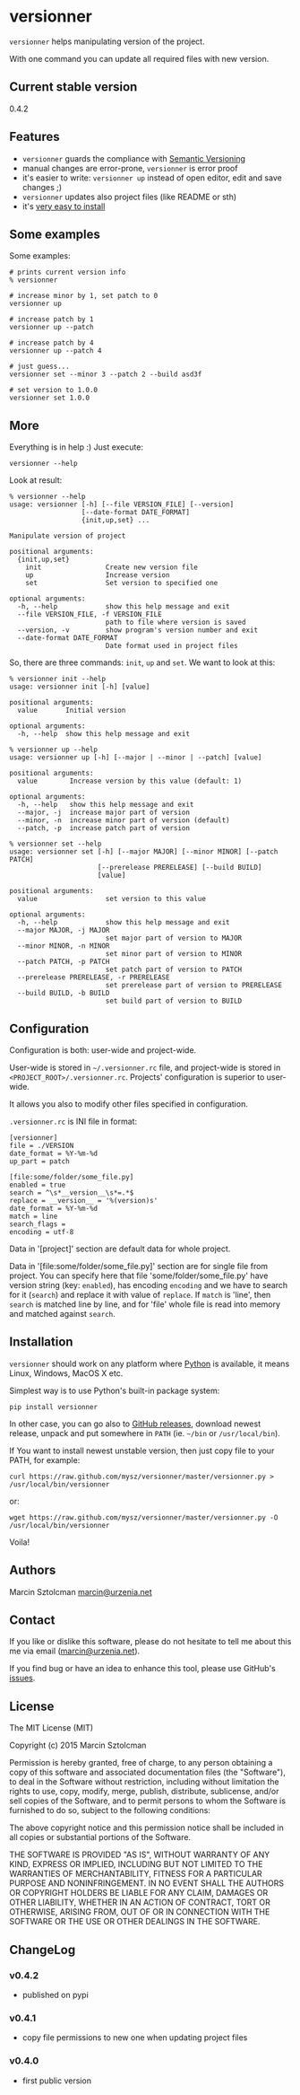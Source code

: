 versionner
==========

`versionner` helps manipulating version of the project.

With one command you can update all required files with new version.

Current stable version
----------------------

0.4.2

Features
--------

* `versionner` guards the compliance with [Semantic Versioning](http://semver.org/)
* manual changes are error-prone, `versionner` is error proof
* it's easier to write: `versionner up` instead of open editor, edit and
    save changes ;)
* `versionner` updates also project files (like README or sth)
* it's [very easy to install](#installation)

Some examples
-------------

Some examples:

    # prints current version info
    % versionner
    
    # increase minor by 1, set patch to 0
    versionner up
    
    # increase patch by 1
    versionner up --patch 
    
    # increase patch by 4
    versionner up --patch 4
     
    # just guess...
    versionner set --minor 3 --patch 2 --build asd3f
        
    # set version to 1.0.0
    versionner set 1.0.0

More
----

Everything is in help :) Just execute:

    versionner --help

Look at result:

    % versionner --help
    usage: versionner [-h] [--file VERSION_FILE] [--version]
                      [--date-format DATE_FORMAT]
                      {init,up,set} ...
    
    Manipulate version of project
    
    positional arguments:
      {init,up,set}
        init                Create new version file
        up                  Increase version
        set                 Set version to specified one
    
    optional arguments:
      -h, --help            show this help message and exit
      --file VERSION_FILE, -f VERSION_FILE
                            path to file where version is saved
      --version, -v         show program's version number and exit
      --date-format DATE_FORMAT
                            Date format used in project files
      
So, there are three commands: `init`, `up` and `set`. We want to look at this:

    % versionner init --help
    usage: versionner init [-h] [value]
    
    positional arguments:
      value       Initial version
    
    optional arguments:
      -h, --help  show this help message and exit

    % versionner up --help
    usage: versionner up [-h] [--major | --minor | --patch] [value]
    
    positional arguments:
      value        Increase version by this value (default: 1)
    
    optional arguments:
      -h, --help   show this help message and exit
      --major, -j  increase major part of version
      --minor, -n  increase minor part of version (default)
      --patch, -p  increase patch part of version

    % versionner set --help
    usage: versionner set [-h] [--major MAJOR] [--minor MINOR] [--patch PATCH]
                          [--prerelease PRERELEASE] [--build BUILD]
                          [value]
    
    positional arguments:
      value                 set version to this value
    
    optional arguments:
      -h, --help            show this help message and exit
      --major MAJOR, -j MAJOR
                            set major part of version to MAJOR
      --minor MINOR, -n MINOR
                            set minor part of version to MINOR
      --patch PATCH, -p PATCH
                            set patch part of version to PATCH
      --prerelease PRERELEASE, -r PRERELEASE
                            set prerelease part of version to PRERELEASE
      --build BUILD, -b BUILD
                            set build part of version to BUILD

Configuration
---------------------

Configuration is both: user-wide and project-wide.

User-wide is stored in `~/.versionner.rc` file, and project-wide is stored in
`<PROJECT_ROOT>/.versionner.rc`. Projects' configuration is superior to user-wide.

It allows you also to modify other files specified in configuration.

`.versionner.rc` is INI file in format:

    [versionner]
    file = ./VERSION
    date_format = %Y-%m-%d
    up_part = patch
    
    [file:some/folder/some_file.py]
    enabled = true
    search = ^\s*__version__\s*=.*$
    replace = __version__ = '%(version)s'
    date_format = %Y-%m-%d
    match = line
    search_flags = 
    encoding = utf-8

Data in '[project]' section are default data for whole project.

Data in '[file:some/folder/some_file.py]' section are for single file from
project. You can specify here that file 'some/folder/some_file.py' have
version string (key: `enabled`), has encoding `encoding` and we have to
search for it (`search`) and replace it with value of `replace`. If `match` is
'line', then `search` is matched line by line, and for 'file' whole file is
read into memory and matched against `search`.

Installation
------------

`versionner` should work on any platform where [Python](http://python.org)
is available, it means Linux, Windows, MacOS X etc. 

Simplest way is to use Python's built-in package system:

    pip install versionner

In other case, you can go also to [GitHub releases](https://github.com/mysz/versionner/releases),
download newest release, unpack and put somewhere in `PATH` (ie. `~/bin`
or `/usr/local/bin`).

If You want to install newest unstable version, then just copy file to your
PATH, for example:

    curl https://raw.github.com/mysz/versionner/master/versionner.py > /usr/local/bin/versionner

or:

    wget https://raw.github.com/mysz/versionner/master/versionner.py -O /usr/local/bin/versionner

Voila!

Authors
-------

Marcin Sztolcman <marcin@urzenia.net>

Contact
-------

If you like or dislike this software, please do not hesitate to tell me about
this me via email (marcin@urzenia.net).

If you find bug or have an idea to enhance this tool, please use GitHub's
[issues](https://github.com/mysz/versionner/issues).

License
-------

The MIT License (MIT)

Copyright (c) 2015 Marcin Sztolcman

Permission is hereby granted, free of charge, to any person obtaining a copy of
this software and associated documentation files (the "Software"), to deal in
the Software without restriction, including without limitation the rights to
use, copy, modify, merge, publish, distribute, sublicense, and/or sell copies of
the Software, and to permit persons to whom the Software is furnished to do so,
subject to the following conditions:

The above copyright notice and this permission notice shall be included in all
copies or substantial portions of the Software.

THE SOFTWARE IS PROVIDED "AS IS", WITHOUT WARRANTY OF ANY KIND, EXPRESS OR
IMPLIED, INCLUDING BUT NOT LIMITED TO THE WARRANTIES OF MERCHANTABILITY, FITNESS
FOR A PARTICULAR PURPOSE AND NONINFRINGEMENT. IN NO EVENT SHALL THE AUTHORS OR
COPYRIGHT HOLDERS BE LIABLE FOR ANY CLAIM, DAMAGES OR OTHER LIABILITY, WHETHER
IN AN ACTION OF CONTRACT, TORT OR OTHERWISE, ARISING FROM, OUT OF OR IN
CONNECTION WITH THE SOFTWARE OR THE USE OR OTHER DEALINGS IN THE SOFTWARE.

ChangeLog
---------

### v0.4.2

* published on pypi

### v0.4.1

* copy file permissions to new one when updating project files

### v0.4.0

* first public version
